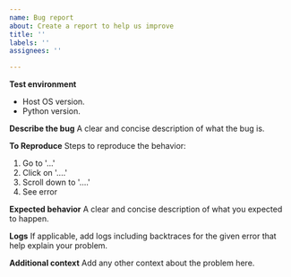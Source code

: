 ```yaml
---
name: Bug report
about: Create a report to help us improve
title: ''
labels: ''
assignees: ''

---
```


**Test environment**
- Host OS version.
- Python version.

**Describe the bug**
A clear and concise description of what the bug is.

**To Reproduce**
Steps to reproduce the behavior:
1. Go to '...'
2. Click on '....'
3. Scroll down to '....'
4. See error

**Expected behavior**
A clear and concise description of what you expected to happen.

**Logs**
If applicable, add logs including backtraces for the given error that help explain your problem.

**Additional context**
Add any other context about the problem here.
